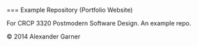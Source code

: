 === Example Repository (Portfolio Website)

For CRCP 3320 Postmodern Software Design. An example repo.

&copy; 2014 Alexander Garner
